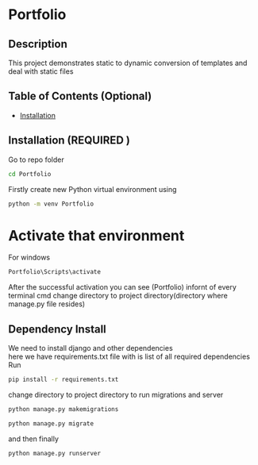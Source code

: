 # Portfolio

## Description

This project demonstrates static to dynamic conversion of templates  and deal with static files




## Table of Contents (Optional)

- [Installation](#installation)


## Installation (REQUIRED )
Go to repo folder 
```bash
cd Portfolio
```
Firstly create new Python virtual environment using
```bash
python -m venv Portfolio
```
# Activate that environment
For windows
```bash 
Portfolio\Scripts\activate
```
After the successful activation you can see (Portfolio) infornt of every terminal cmd change directory to project directory(directory where manage.py file resides)

## Dependency Install
We need to install django and other dependencies\
here we have requirements.txt file with is list of all required dependencies\
Run  
```bash
pip install -r requirements.txt
```
change directory to project directory to run migrations and server
```bash
python manage.py makemigrations
```

```bash
python manage.py migrate
```
and then finally
```bash
python manage.py runserver
```
